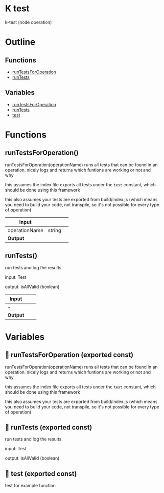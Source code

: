 # K test

k-test (node operation)



# Outline

## Functions

- [runTestsForOperation](#runTestsForOperation)
- [runTests](#runTests)

## Variables

- [runTestsForOperation](#runtestsforoperation)
- [runTests](#runtests)
- [test](#test)



# Functions

## runTestsForOperation()

runTestsForOperation(operationName) runs all tests that can be found in an operation. nicely logs and returns which funtions are working or not and why

this assumes the index file exports all tests under the `test` constant, which should be done using this framework

this also assumes your tests are exported from build/index.js (which means you need to build your code, not transpile, so it's not possible for every type of operation)


| Input      |    |    |
| ---------- | -- | -- |
| operationName | string |  |,| writeResultsToIndex (optional) | boolean |  |,| manualProjectRoot (optional) | string |  |
| **Output** |    |    |



## runTests()

run tests and log the results.

input: Test

output: isAllValid (boolean)


| Input      |    |    |
| ---------- | -- | -- |
| - | | |
| **Output** |    |    |


# Variables

## 📄 runTestsForOperation (exported const)

runTestsForOperation(operationName) runs all tests that can be found in an operation. nicely logs and returns which funtions are working or not and why

this assumes the index file exports all tests under the `test` constant, which should be done using this framework

this also assumes your tests are exported from build/index.js (which means you need to build your code, not transpile, so it's not possible for every type of operation)


## 📄 runTests (exported const)

run tests and log the results.

input: Test

output: isAllValid (boolean)


## 📄 test (exported const)

test for example function

